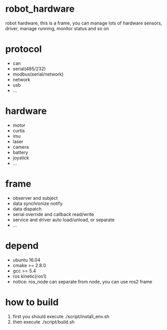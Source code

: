 # robot_hardware
robot hardware, this is a frame, you can manage lots of hardware sensors, driver, manage running, monitor status and so on

# protocol 
- can
- serial(485/232)
- modbus(serial/network)
- network
- usb
- ...

# hardware 
- motor
- curtis
- imu
- laser
- camera
- battery
- joystick 
- ...

# frame 
- observer and subject
- data synchronize notify
- data dispatch
- serial override and callback read/write
- service and driver auto load/unload, or separate
- ... 

# depend
- ubuntu 16.04
- cmake >= 2.8.0
- gcc >= 5.4
- ros kinetic(ros1) 
- notice: ros_node can separate from node, you can use ros2 frame

# how to build
1. first you should execute 
  ./script/install_env.sh
2. then execute 
  ./script/build.sh
